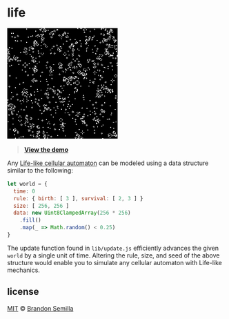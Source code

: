 # life

![conway's game of life](life.png "OH YEAH")
> **[View the demo](https://semibran.github.io/life/)**

Any [Life-like cellular automaton](https://en.wikipedia.org/wiki/Life-like_cellular_automaton) can be modeled using a data structure similar to the following:
```js
let world = {
  time: 0
  rule: { birth: [ 3 ], survival: [ 2, 3 ] }
  size: [ 256, 256 ]
  data: new Uint8ClampedArray(256 * 256)
    .fill()
    .map(_ => Math.random() < 0.25)
}
```
The update function found in `lib/update.js` efficiently advances the given `world` by a single unit of time. Altering the rule, size, and seed of the above structure would enable you to simulate any cellular automaton with Life-like mechanics.

## license
[MIT](https://opensource.org/licenses/MIT) © [Brandon Semilla](https://git.io/semibran)
